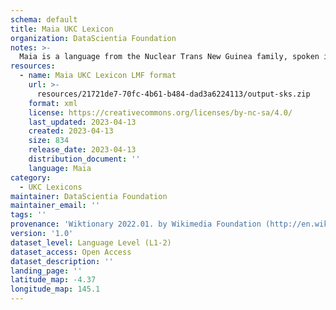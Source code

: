 ```yaml
---
schema: default
title: Maia UKC Lexicon
organization: DataScientia Foundation
notes: >-
  Maia is a language from the Nuclear Trans New Guinea family, spoken in Oceania. The UKC Lexicon of Maia is represented as a lexico-semantic network. It consists of words, word senses, synsets, as well as sense-level and synset-level relationships.
resources:
  - name: Maia UKC Lexicon LMF format
    url: >-
      resources/21721de7-70fc-4b61-b484-dad3a6224113/output-sks.zip
    format: xml
    license: https://creativecommons.org/licenses/by-nc-sa/4.0/
    last_updated: 2023-04-13
    created: 2023-04-13
    size: 834
    release_date: 2023-04-13
    distribution_document: ''
    language: Maia
category:
  - UKC Lexicons
maintainer: DataScientia Foundation
maintainer_email: ''
tags: ''
provenance: 'Wiktionary 2022.01. by Wikimedia Foundation (http://en.wiktionary.org); Princeton WordNet 2.1 by Princeton University (https://wordnet.princeton.edu)'
version: '1.0'
dataset_level: Language Level (L1-2)
dataset_access: Open Access
dataset_description: ''
landing_page: ''
latitude_map: -4.37
longitude_map: 145.1
---
```

